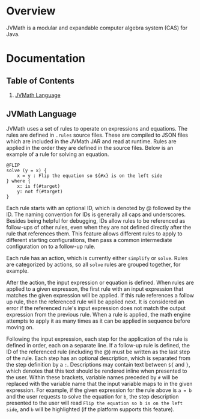 # Overview
JVMath is a modular and expandable computer algebra system (CAS) for Java.

# Documentation

## Table of Contents
1. [JVMath Language](#jvmath-language)

## JVMath Language
JVMath uses a set of rules to operate on expressions and equations. The rules are defined in ```.rules``` source files. These are compiled to JSON files which are included in the JVMath JAR and read at runtime. Rules are applied in the order they are defined in the source files. Below is an example of a rule for solving an equation.
```
@FLIP
solve (y = x) {
    x = y : Flip the equation so ${#x} is on the left side
} where {
    x: is f(#target)
    y: not f(#target)
}
```
Each rule starts with an optional ID, which is denoted by @ followed by the ID. The naming convention for IDs is generally all caps and underscores. Besides being helpful for debugging, IDs allow rules to be referenced as follow-ups of other rules, even when they are not defined directly after the rule that references them. This feature allows different rules to apply to different starting configurations, then pass a common intermediate configuration on to a follow-up rule.

Each rule has an action, which is currently either ```simplify``` or ```solve```. Rules are categorized by actions, so all ```solve``` rules are grouped together, for example.

After the action, the input expression or equation is defined. When rules are applied to a given expresson, the first rule with an input expression that matches the given expression will be applied. If this rule references a follow up rule, then the referenced rule will be applied next. It is considered an error if the referenced rule's input expression does not match the output expression from the previous rule. When a rule is applied, the math engine attempts to apply it as many times as it can be applied in sequence before moving on.

Following the input expression, each step for the application of the rule is defined in order, each on a separate line. If a follow-up rule is defined, the ID of the referenced rule (including the @) must be written as the last step of the rule. Each step has an optional description, which is separated from the step definition by a ```:```. Descriptions may contain text between ```${``` and ```}```, which denotes that this text should be rendered inline when presented to the user. Within these brackets, variable names preceded by ```#``` will be replaced with the variable name that the input variable maps to in the given expression. For example, if the given expression for the rule above is ```a = b``` and the user requests to solve the equation for ```b```, the step description presented to the user will read ```Flip the equation so b is on the left side```, and ```b``` will be highlighted (if the platform supports this feature).
